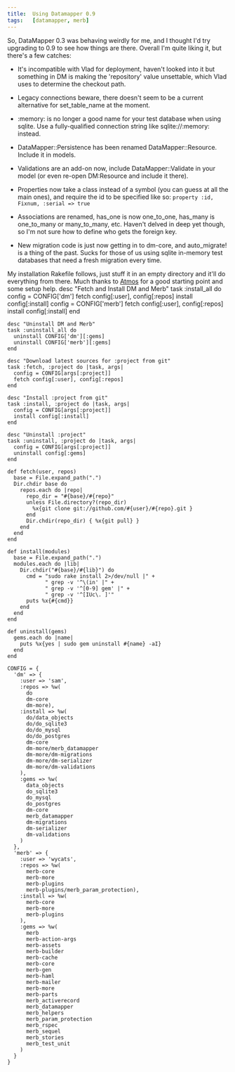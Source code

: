 ```yaml
---
title:  Using Datamapper 0.9
tags:   [datamapper, merb]
---
```


So, DataMapper 0.3 was behaving weirdly for me, and I thought I'd try upgrading to 0.9 to see how things are there.  Overall I'm quite liking it, but there's a few catches:

* It's incompatible with Vlad for deployment, haven't looked into it but something in DM is making the 'repository' value unsettable, which Vlad uses to determine the checkout path.

* Legacy connections beware, there doesn't seem to be a current alternative for set_table_name at the moment.

* :memory: is no longer a good name for your test database when using sqlite.  Use a fully-qualified connection string like sqlite://:memory: instead.

* DataMapper::Persistence has been renamed DataMapper::Resource.  Include it in models.

* Validations are an add-on now, include DataMapper::Validate in your model (or even re-open DM:Resource and include it there).

* Properties now take a class instead of a symbol (you can guess at all the main ones), and require the id to be specified like so: `property :id,   Fixnum, :serial => true`

* Associations are renamed, has_one is now one_to_one, has_many is one_to_many or many_to_many, etc.  Haven't delved in deep yet though, so I'm not sure how to define who gets the foreign key.

* New migration code is just now getting in to dm-core, and auto_migrate! is a thing of the past.  Sucks for those of us using sqlite in-memory test databases that need a fresh migration every time.

My installation Rakefile follows, just stuff it in an empty directory and it'll do everything from there. Much thanks to [Atmos](http://atmos.org/) for a good starting point and some setup help.
    desc "Fetch and Install DM and Merb"
    task :install_all do 
      config = CONFIG['dm']
      fetch config[:user], config[:repos]
      install config[:install]
      config = CONFIG['merb']
      fetch config[:user], config[:repos]
      install config[:install]
    end

    desc "Uninstall DM and Merb"
    task :uninstall_all do
      uninstall CONFIG['dm'][:gems]  
      uninstall CONFIG['merb'][:gems]  
    end

    desc "Download latest sources for :project from git"
    task :fetch, :project do |task, args|
      config = CONFIG[args[:project]]
      fetch config[:user], config[:repos]
    end

    desc "Install :project from git"
    task :install, :project do |task, args|
      config = CONFIG[args[:project]]
      install config[:install]
    end

    desc "Uninstall :project"
    task :uninstall, :project do |task, args|
      config = CONFIG[args[:project]]
      uninstall config[:gems]
    end

    def fetch(user, repos)
      base = File.expand_path(".")
      Dir.chdir base do
        repos.each do |repo|
          repo_dir = "#{base}/#{repo}"
          unless File.directory?(repo_dir)
            %x{git clone git://github.com/#{user}/#{repo}.git }
          end
          Dir.chdir(repo_dir) { %x{git pull} }
        end
      end
    end

    def install(modules)
      base = File.expand_path(".")
      modules.each do |lib|
        Dir.chdir("#{base}/#{lib}") do
          cmd = "sudo rake install 2>/dev/null |" +
                " grep -v '^\(in' |" +
                " grep -v '^[0-9] gem' |" +
                " grep -v '^[IUc\. ]'"
          puts %x{#{cmd}}
        end
      end
    end

    def uninstall(gems)
      gems.each do |name|
        puts %x{yes | sudo gem uninstall #{name} -aI}
      end
    end

    CONFIG = {
      'dm' => {
        :user => 'sam',
        :repos => %w(
          do
          dm-core
          dm-more),
        :install => %w(
          do/data_objects
          do/do_sqlite3
          do/do_mysql
          do/do_postgres
          dm-core
          dm-more/merb_datamapper
          dm-more/dm-migrations
          dm-more/dm-serializer
          dm-more/dm-validations
        ),
        :gems => %w(
          data_objects
          do_sqlite3
          do_mysql
          do_postgres
          dm-core
          merb_datamapper
          dm-migrations
          dm-serializer
          dm-validations
        )
      },
      'merb' => {
        :user => 'wycats',
        :repos => %w(
          merb-core
          merb-more
          merb-plugins
          merb-plugins/merb_param_protection),
        :install => %w(
          merb-core
          merb-more
          merb-plugins
        ),
        :gems => %w(
          merb
          merb-action-args
          merb-assets
          merb-builder
          merb-cache
          merb-core
          merb-gen
          merb-haml
          merb-mailer
          merb-more
          merb-parts
          merb_activerecord
          merb_datamapper
          merb_helpers
          merb_param_protection
          merb_rspec
          merb_sequel
          merb_stories
          merb_test_unit
        )
      }
    }

